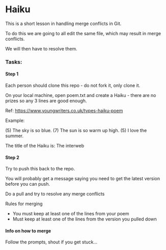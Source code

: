 # Haiku

This is a short lesson in handling merge conflicts in Git.

To do this we are going to all edit the same file, which may result in merge conflicts.

We will then have to resolve them.


### Tasks:

#### Step 1
Each person should clone this repo - do not fork it, only clone it.

On your local machine, open poem.txt and create a Haiku - there are no prizes so any 3 lines are good enough. 

Ref: https://www.youngwriters.co.uk/types-haiku-poem

Example:

(5) The sky is so blue. 
(7) The sun is so warm up high.
(5) I love the summer.


The title of the Haiku is: The interweb


#### Step 2
Try to push this back to the repo.

You will probably get a message saying you need to get the latest version before you can push.

Do a pull and try to resolve any merge conflicts

Rules for merging
* You must keep at least one of the lines from your poem
* Must keep at least one of the lines from the version you pulled down


#### Info on how to merge
Follow the prompts, shout if you get stuck...
